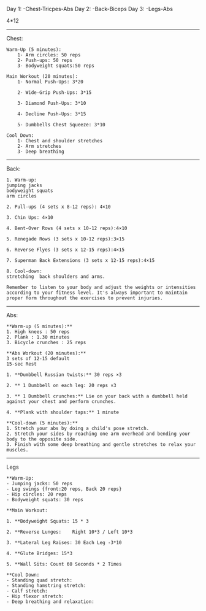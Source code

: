 Day 1:	-Chest-Tricpes-Abs
Day 2: 	-Back-Biceps
Day 3: 	-Legs-Abs


4*12 
*******************
Chest:

	Warm-Up (5 minutes):	
		1- Arm circles: 50 reps
		2- Push-ups: 50 reps 
		3- Bodyweight squats:50 reps 

	Main Workout (20 minutes):
		1- Normal Push-Ups: 3*20		
			
		2- Wide-Grip Push-Ups: 3*15	
			
		3- Diamond Push-Ups: 3*10	
			
		4- Decline Push-Ups: 3*15	
			
		5- Dumbbells Chest Squeeze: 3*10

	Cool Down:
		1- Chest and shoulder stretches
		2- Arm stretches
		3- Deep breathing

***************************************
Back:

	1. Warm-up:
	jumping jacks 
	bodyweight squats 
	arm circles 

	2. Pull-ups (4 sets x 8-12 reps): 4×10

	3. Chin Ups: 4×10

	4. Bent-Over Rows (4 sets x 10-12 reps):4×10

	5. Renegade Rows (3 sets x 10-12 reps):3×15

	6. Reverse Flyes (3 sets x 12-15 reps):4×15

	7. Superman Back Extensions (3 sets x 12-15 reps):4×15

	8. Cool-down:
	stretching  back shoulders and arms.

	Remember to listen to your body and adjust the weights or intensities according to your fitness level. It's always important to maintain proper form throughout the exercises to prevent injuries.

*****************
Abs:

	**Warm-up (5 minutes):**
	1. High knees : 50 reps 
	2. Plank : 1.30 minutes
	3. Bicycle crunches : 25 reps

	**Abs Workout (20 minutes):**
	3 sets of 12-15 default
	15-sec Rest

	1. **Dumbbell Russian twists:** 30 reps ×3

	2. ** 1 Dumbbell on each leg: 20 reps ×3

	3. ** 1 Dumbbell crunches:** Lie on your back with a dumbbell held against your chest and perform crunches.

	4. **Plank with shoulder taps:** 1 minute

	**Cool-down (5 minutes):**
	1. Stretch your abs by doing a child's pose stretch.
	2. Stretch your sides by reaching one arm overhead and bending your body to the opposite side.
	3. Finish with some deep breathing and gentle stretches to relax your muscles.

*****************
Legs

	**Warm-Up:
	- Jumping jacks: 50 reps
	- Leg swings {front:20 reps, Back 20 reps} 
	- Hip circles: 20 reps
	- Bodyweight squats: 30 reps

	**Main Workout:

	1. **Bodyweight Squats: 15 * 3 
	
	2. **Reverse Lunges:	Right 10*3 / Left 10*3

	3. **Lateral Leg Raises: 30 Each Leg -3*10

	4. **Glute Bridges: 15*3

	5. **Wall Sits: Count 60 Seconds * 2 Times 

	**Cool Down:
	- Standing quad stretch: 
	- Standing hamstring stretch:
	- Calf stretch: 
	- Hip flexor stretch:
	- Deep breathing and relaxation:








